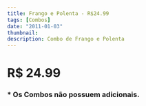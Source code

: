 ```yaml
---
title: Frango e Polenta - R$24.99
tags: [Combos]
date: "2011-01-03"
thumbnail: 
description: Combo de Frango e Polenta
---
```


# R$ 24.99

<h3 id="unordered">
<strong>
<strong>* Os Combos não possuem adicionais.</strong>
</strong>
</h3>